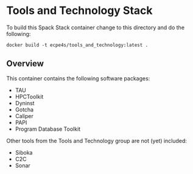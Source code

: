 # Tools and Technology Stack

To build this Spack Stack container change to this directory and do the
following:

```
docker build -t ecpe4s/tools_and_technology:latest .
```

## Overview

This container contains the following software packages:

* TAU
* HPCToolkit
* Dyninst
* Gotcha
* Caliper
* PAPI
* Program Database Toolkit

Other tools from the Tools and Technology group are not (yet) included:

* Siboka
* C2C
* Sonar
